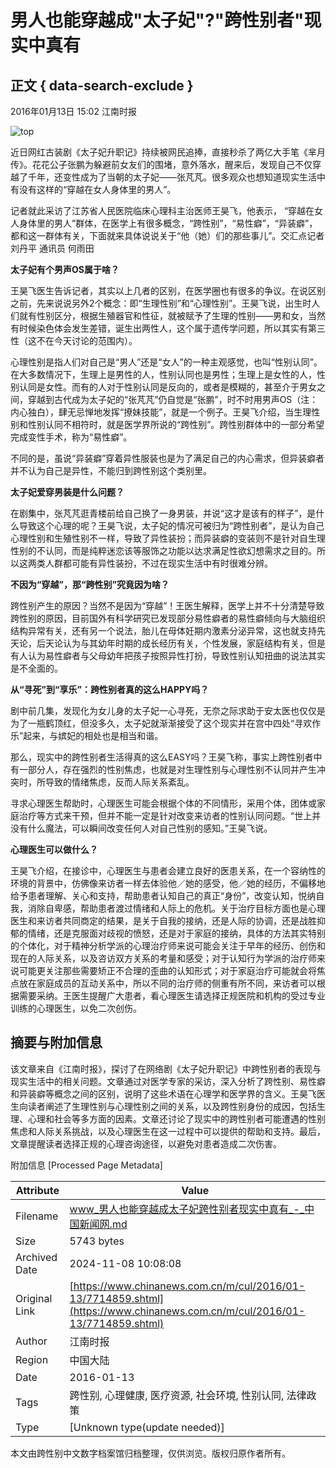 # 男人也能穿越成"太子妃"?"跨性别者"现实中真有

## 正文 { data-search-exclude }


2016年01月13日 15:02 江南时报

![top](http://i3.chinanews.com/2014/wap/images/top.png)

近日网红古装剧《太子妃升职记》持续被网民追捧，直接秒杀了两亿大手笔《芈月传》。花花公子张鹏为躲避前女友们的围堵，意外落水，醒来后，发现自己不仅穿越了千年，还变性成为了当朝的太子妃——张芃芃。很多观众也想知道现实生活中有没有这样的“穿越在女人身体里的男人”。

记者就此采访了江苏省人民医院临床心理科主治医师王昊飞，他表示， “穿越在女人身体里的男人”群体，在医学上有很多概念，“跨性别”，“易性癖”，“异装癖”，都和这一群体有关，下面就来具体说说关于“他（她）们的那些事儿”。交汇点记者 刘丹平 通讯员 何雨田

**太子妃有个男声OS属于啥？**

王昊飞医生告诉记者，其实以上几者的区别，在医学圈也有很多的争议。在说区别之前，先来说说另外2个概念：即“生理性别”和“心理性别”。王昊飞说，出生时人们就有性别区分，根据生殖器官和性征，就被赋予了生理的性别——男和女，当然有时候染色体会发生差错，诞生出两性人，这个属于遗传学问题，所以其实有第三性（这不在今天讨论的范围内）。

心理性别是指人们对自己是“男人”还是“女人”的一种主观感觉，也叫“性别认同”。在大多数情况下，生理上是男性的人，性别认同也是男性；生理上是女性的人，性别认同是女性。而有的人对于性别认同是反向的，或者是模糊的，甚至介于男女之间，穿越到古代成为太子妃的“张芃芃”仍自觉是“张鹏”，时不时用男声OS（注：内心独白），肆无忌惮地发挥“撩妹技能”，就是一个例子。王昊飞介绍，当生理性别和性别认同不相符时，就是医学界所说的“跨性别”。跨性别群体中的一部分希望完成变性手术，称为“易性癖”。

不同的是，虽说“异装癖”穿着异性服装也是为了满足自己的内心需求，但异装癖者并不认为自己是异性，不能归到跨性别这个类别里。

**太子妃爱穿男装是什么问题？**

在剧集中，张芃芃逛青楼前给自己换了一身男装，并说“这才是该有的样子”，是什么导致这个心理的呢？王昊飞说，太子妃的情况可被归为“跨性别者”，是认为自己心理性别和生殖性别不一样，导致了异性装扮；而异装癖的变装则不是针对自生理性别的不认同，而是纯粹迷恋该等服饰之功能以达求满足性欲幻想需求之目的。所以这两类人群都可能有异性装扮，不过在现实生活中有时很难分辨。

**不因为“穿越”，那“跨性别”究竟因为啥？**

跨性别产生的原因？当然不是因为“穿越”！王医生解释，医学上并不十分清楚导致跨性别的原因，目前国外有科学研究已发现部分易性癖者的易性癖倾向与大脑组织结构异常有关，还有另一个说法，胎儿在母体妊期内激素分泌异常，这也就支持先天论，后天论认为与其幼年时期的成长经历有关，个性发展，家庭结构有关，但是有人认为易性癖者与父母幼年把孩子按照异性打扮，导致性别认知扭曲的说法其实是不全面的。

**从“寻死”到“享乐”：跨性别者真的这么HAPPY吗？**

剧中前几集，发现化为女儿身的太子妃一心寻死，无奈之际求助于安太医也仅仅是为了一瓶鹤顶红，但没多久，太子妃就渐渐接受了这个现实并在宫中四处“寻欢作乐”起来，与嫔妃的相处也是相当和谐。

那么，现实中的跨性别者生活得真的这么EASY吗？王昊飞称，事实上跨性别者中有一部分人，存在强烈的性别焦虑，也就是对生理性别与心理性别不认同并产生冲突时，所导致的情绪焦虑，反而人际关系紊乱。

寻求心理医生帮助时，心理医生可能会根据个体的不同情形，采用个体，团体或家庭治疗等方式来干预，但并不能一定是针对改变来访者的性别认同问题。“世上并没有什么魔法，可以瞬间改变任何人对自己性别的感知。”王昊飞说。

**心理医生可以做什么？**

王昊飞介绍，在接诊中，心理医生与患者会建立良好的医患关系，在一个容纳性的环境的背景中，仿佛像来访者一样去体验他／她的感受，他／她的经历，不偏移地给予患者理解、关心和支持，帮助患者认知自己的真正“身份”，改变认知，悦纳自我，消除自卑感，帮助患者渡过情绪和人际上的危机。关于治疗目标方面也是心理医生和来访者共同商定的结果，是关于自我的接纳，还是人际的协调，还是战胜抑郁的情绪，还是克服面对歧视的愤怒，还是对于家庭的接纳，具体的方法其实特别的个体化，对于精神分析学派的心理治疗师来说可能会关注于早年的经历、创伤和现在的人际关系，以及咨访双方关系的考量和感受；对于认知行为学派的治疗师来说可能更关注那些需要矫正不合理的歪曲的认知形式；对于家庭治疗可能就会将焦点放在家庭成员的互动关系中，所以不同的治疗师的侧重有所不同，来访者可以根据需要采纳。王医生提醒广大患者，看心理医生请选择正规医院和机构的受过专业训练的心理医生，以免二次创伤。

## 摘要与附加信息

<!-- tcd_abstract -->
该文章来自《江南时报》，探讨了在网络剧《太子妃升职记》中跨性别者的表现与现实生活中的相关问题。文章通过对医学专家的采访，深入分析了跨性别、易性癖和异装癖等概念之间的区别，说明了这些术语在心理学和医学界的含义。王昊飞医生向读者阐述了生理性别与心理性别之间的关系，以及跨性别身份的成因，包括生理、心理和社会等多方面的因素。文章还讨论了现实中的跨性别者可能遭遇的性别焦虑和人际关系挑战，以及心理医生在这一过程中可以提供的帮助和支持。最后，文章提醒读者选择正规的心理咨询途径，以避免对患者造成二次伤害。
<!-- tcd_abstract_end -->

附加信息 [Processed Page Metadata]

| Attribute       | Value                                  |
|-----------------|----------------------------------------|
| Filename        | www_男人也能穿越成太子妃跨性别者现实中真有_-_中国新闻网.md                             |
| Size            | 5743 bytes                           |
| Archived Date   | 2024-11-08 10:08:08                             |
| Original Link   | [https://www.chinanews.com.cn/m/cul/2016/01-13/7714859.shtml](https://www.chinanews.com.cn/m/cul/2016/01-13/7714859.shtml)                       |
| Author          | 江南时报                               |
| Region          | 中国大陆                               |
| Date            | 2016-01-13                                 |
| Tags            | 跨性别, 心理健康, 医疗资源, 社会环境, 性别认同, 法律政策                                 |
| Type            | [Unknown type(update needed)]                                 |
<!-- tcd_table_end -->

本文由跨性别中文数字档案馆归档整理，仅供浏览。版权归原作者所有。
